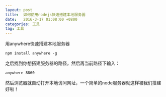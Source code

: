 ```yaml
---
layout: post
title:  如何使用nodejs快速搭建本地服务器
date:   2016-3-17 01:08:00 +0800
categories: 工具
tag: 工具
---
```



用anywhere快速搭建本地服务器
```
npm install anywhere -g
```
之后找到你想搭建服务器的路径，然后再当前路径下输入：
```
anywhere 8860
```
然后浏览器就自动打开本地访问网址，一个简单的node服务器就这样被我们搭建好啦！

